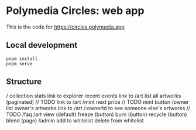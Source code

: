 # Polymedia Circles: web app

This is the code for https://circles.polymedia.app

## Local development

```
pnpm install
pnpm serve
```

## Structure

/
    collection stats
        link to explorer
    recent events
        link to /art
    list all artworks (paginated) // TODO
        link to /art
/mint
    next price // TODO
    mint button
/owner
    list owner's artworks
        link to /art
    /:ownerId to see someone else's artworks // TODO
/faq
/art
    view (default)
    freeze (button)
    burn (button)
    recycle (button)
    blend (page)
/admin
    add to whitelist
    delete from whitelist

